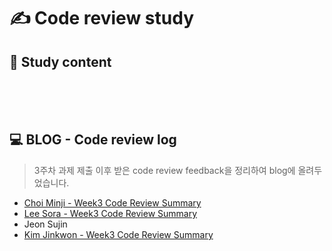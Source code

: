 # ✍ Code review study

## 📄 Study content
<br>
<br>
<br>

## 💻 BLOG - Code review log
> 3주차 과제 제출 이후  받은 code review feedback을 정리하여 blog에 올려두었습니다.
<!-- [Choi Minji](your blog url) 와 같이 표시 -->
- [Choi Minji - Week3 Code Review Summary](https://developerntraveler.tistory.com/105)
- [Lee Sora - Week3 Code Review Summary](https://velog.io/@sora2821/3%EC%A3%BC%EC%B0%A8-%EA%B3%BC%EC%A0%9C-%EC%BD%94%EB%93%9C-%EB%A6%AC%EB%B7%B0)
- Jeon Sujin
- [Kim Jinkwon - Week3 Code Review Summary](https://velog.io/@effort_jk/3%EC%A3%BC%EC%B0%A8-%EA%B3%BC%EC%A0%9C-Review)
